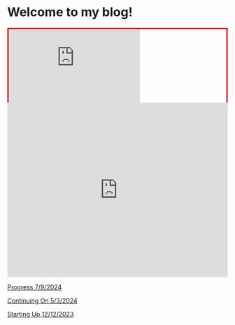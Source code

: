 <html lang="en-US">

<head>
    <meta charset='utf-8'>
    <meta http-equiv= "X-UA-Compatible" content="IE=edge">
    <meta name="viewport" content="width=device-width,maximum-scale=2">

</head>

<main>

<h1> Welcome to my blog! </h1>

<div style="border: 3px solid rgb(201, 0, 1); overflow: hidden; margin: 15px auto; max-width: 736px;">
<iframe scrolling="no" src="https://andrew-jones657.github.io/blog_posts/7-9-2024-Progress" style="border: none; margin-left: 0px; height: 450px; margin-top: -150px;">
</iframe>
</div>


<iframe width="100%" style="margin-top:-150px;" frameborder="none" src="https://andrew-jones657.github.io/blog_posts/7-9-2024-Progress" height="400"> </iframe> <br>

<p> <a href="./blog_posts/7-9-2024-Progress"> Progress 7/9/2024 </a> </p>
<p> <a href="./blog_posts/5-3-2024"> Continuing On 5/3/2024 </a> </p>
<p> <a href="./blog_posts/12-12-2023-Starting-Up"> Starting Up 12/12/2023 </a> </p>
  
</main>
</html>

